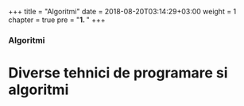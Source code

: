 +++
title = "Algoritmi"
date = 2018-08-20T03:14:29+03:00
weight = 1
chapter = true
pre = "<b>1. </b>"
+++

### Algoritmi

# Diverse tehnici de programare si algoritmi